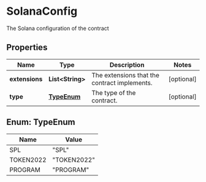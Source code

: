 

# SolanaConfig

The Solana configuration of the contract

## Properties

| Name | Type | Description | Notes |
|------------ | ------------- | ------------- | -------------|
|**extensions** | **List&lt;String&gt;** | The extensions that the contract implements. |  [optional] |
|**type** | [**TypeEnum**](#TypeEnum) | The type of the contract. |  [optional] |



## Enum: TypeEnum

| Name | Value |
|---- | -----|
| SPL | &quot;SPL&quot; |
| TOKEN2022 | &quot;TOKEN2022&quot; |
| PROGRAM | &quot;PROGRAM&quot; |



